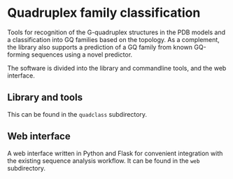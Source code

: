 # Quadruplex family classification

Tools for recognition of the G-quadruplex structures in the PDB models and a
classification into GQ families based on the topology. As a complement, the library also
supports a prediction of a GQ family from known GQ-forming sequences using a novel predictor.

The software is divided into the library and commandline tools, and the web interface.

## Library and tools

This can be found in the `quadclass` subdirectory.

## Web interface

A web interface written in Python and Flask for convenient integration with the existing
sequence analysis workflow. It can be found in the `web` subdirectory.
